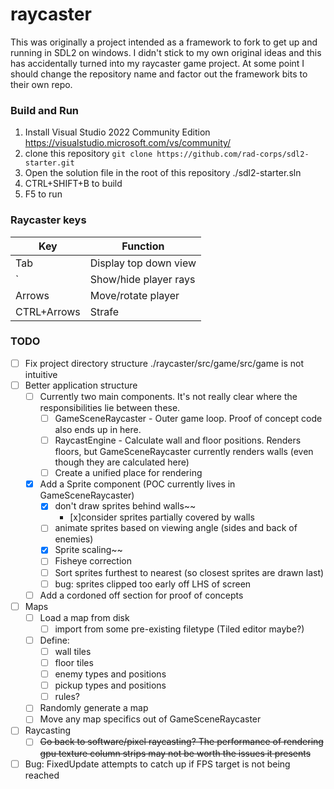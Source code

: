 # raycaster
This was originally a project intended as a framework to fork to get up and running in SDL2 on windows. I didn't stick to my own original ideas and this has accidentally turned into my raycaster game project. At some point I should change the repository name and factor out the framework bits to their own repo.

### Build and Run
1. Install Visual Studio 2022 Community Edition https://visualstudio.microsoft.com/vs/community/
1. clone this repository ```git clone https://github.com/rad-corps/sdl2-starter.git```
1. Open the solution file in the root of this repository ./sdl2-starter.sln
1. CTRL+SHIFT+B to build
1. F5 to run

### Raycaster keys
Key           | Function
------------- | -------------
Tab           | Display top down view
`             | Show/hide player rays
Arrows        | Move/rotate player
CTRL+Arrows   | Strafe

### TODO
- [ ] Fix project directory structure ./raycaster/src/game/src/game is not intuitive
- [ ] Better application structure
  - [ ] Currently two main components. It's not really clear where the responsibilities lie between these. 
    - [ ] GameSceneRaycaster - Outer game loop. Proof of concept code also ends up in here.
    - [ ] RaycastEngine - Calculate wall and floor positions. Renders floors, but GameSceneRaycaster currently renders walls (even though they are calculated here)
    - [ ] Create a unified place for rendering
  - [x] Add a Sprite component (POC currently lives in GameSceneRaycaster)
    - [x] don't draw sprites behind walls~~
      - [x]consider sprites partially covered by walls
    - [ ] animate sprites based on viewing angle (sides and back of enemies)
    - [x] Sprite scaling~~
    - [ ] Fisheye correction
    - [ ] Sort sprites furthest to nearest (so closest sprites are drawn last)
    - [ ] bug: sprites clipped too early off LHS of screen
  - [ ] Add a cordoned off section for proof of concepts
- [ ] Maps
  - [ ] Load a map from disk
    - [ ] import from some pre-existing filetype (Tiled editor maybe?)
  - [ ] Define:
    - [ ] wall tiles
    - [ ] floor tiles
    - [ ] enemy types and positions
    - [ ] pickup types and positions
    - [ ] rules?
  - [ ] Randomly generate a map
  - [ ] Move any map specifics out of GameSceneRaycaster
- [ ] Raycasting
  - [ ] ~~Go back to software/pixel raycasting? The performance of rendering gpu texture column strips may not be worth the issues it presents~~
- [ ] Bug: FixedUpdate attempts to catch up if FPS target is not being reached

